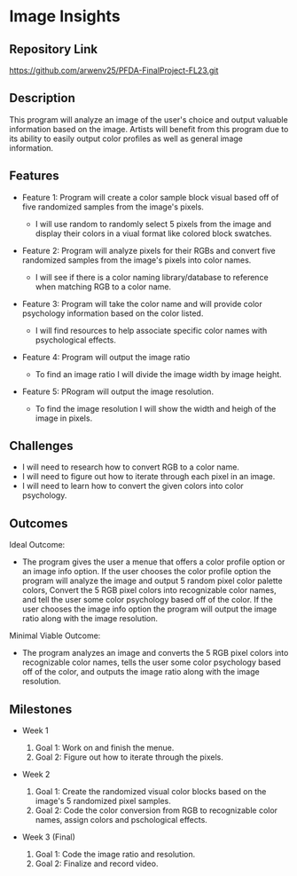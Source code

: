 # Image Insights

## Repository Link
https://github.com/arwenv25/PFDA-FinalProject-FL23.git

## Description
This program will analyze an image of the user's choice and output valuable information based on the image. Artists will benefit from this program due to its ability to easily output color profiles as well as general image information.

## Features
- Feature 1: Program will create a color sample block visual based off of five randomized samples from the image's pixels. 
	- I will use random to randomly select 5 pixels from the image and display their colors in a viual format like colored block swatches.
   
- Feature 2: Program will analyze pixels for their RGBs and convert five randomized samples from the image's pixels into color names.
	- I will see if there is a color naming library/database to reference when matching RGB to a color name.
   
- Feature 3: Program will take the color name and will provide color psychology information based on the color listed.
	- I will find resources to help associate specific color names with psychological effects.
   
- Feature 4: Program will output the image ratio
   	- To find an image ratio I will divide the image width by image height.
   	  
- Feature 5: PRogram will output the image resolution.
  	- To find the image resolution I will show the width and heigh of the image in pixels.

## Challenges
- I will need to research how to convert RGB to a color name.
- I will need to figure out how to iterate through each pixel in an image.
- I will need to learn how to convert the given colors into color psychology. 

## Outcomes
Ideal Outcome:
- The program gives the user a menue that offers a color profile option or an image info option. If the user chooses the color profile option the program will analyze the image and output 5 random pixel
  color palette colors, Convert the 5 RGB pixel colors into recognizable color names, and tell the user some color psychology based off of the color.
  If the user chooses the image info option the program will output the image ratio along with the image resolution.

Minimal Viable Outcome:
- The program analyzes an image and converts the 5 RGB pixel colors into recognizable color names, tells the user some color psychology based off of the color, and outputs the image ratio along with the image resolution.

## Milestones

- Week 1
  1. Goal 1: Work on and finish the menue.
  2. Goal 2: Figure out how to iterate through the pixels.

- Week 2
  1. Goal 1: Create the randomized visual color blocks based on the image's 5 randomized pixel samples.
  2. Goal 2: Code the color conversion from RGB to recognizable color names, assign colors and pschological effects.

- Week 3 (Final)
  1. Goal 1: Code the image ratio and resolution.
  2. Goal 2: Finalize and record video.
